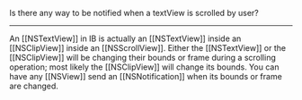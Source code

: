 

Is there any way to be notified when a textView is scrolled by user?

----

An [[NSTextView]] in IB is actually an [[NSTextView]] inside an [[NSClipView]] inside an [[NSScrollView]]. Either the [[NSTextView]] or the [[NSClipView]] will be changing their bounds or frame during a scrolling operation; most likely the [[NSClipView]] will change its bounds. You can have any [[NSView]] send an [[NSNotification]] when its bounds or frame are changed.